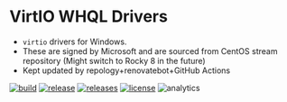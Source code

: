 <!-- markdownlint-disable MD033 -->

# VirtIO WHQL Drivers

- `virtio` drivers for Windows.
- These are signed by Microsoft and are sourced from CentOS stream repository (Might switch to Rocky 8 in the future)
- Kept updated by repology+renovatebot+GitHub Actions

<!-- CI Badges -->

[![build](https://github.com/tprasadtp/virtio-whql/actions/workflows/build.yml/badge.svg)](https://github.com/tprasadtp/virtio-whql/actions/workflows/build.yml)
[![release](https://github.com/tprasadtp/virtio-whql/actions/workflows/release.yml/badge.svg)](https://github.com/tprasadtp/virtio-whql/actions/workflows/release.yml)
[![releases](https://img.shields.io/github/v/tag/tprasadtp/virtio-whql?label=version&sort=semver&logo=semver&color=7f50a6&labelColor=3a3a3a)](https://github.com/tprasadtp/virtio-whql/releases/latest)
[![license](https://img.shields.io/github/license/tprasadtp/virtio-whql?logo=github&labelColor=3A3A3A)](https://github.com/tprasadtp/virtio-whql/blob/master/LICENSE)
![analytics](https://ga-beacon.prasadt.com/UA-101760811-3/github/virtio-whql)

[releases]: https://github.com/tprasadtp/virtio-whql/releases/latest
